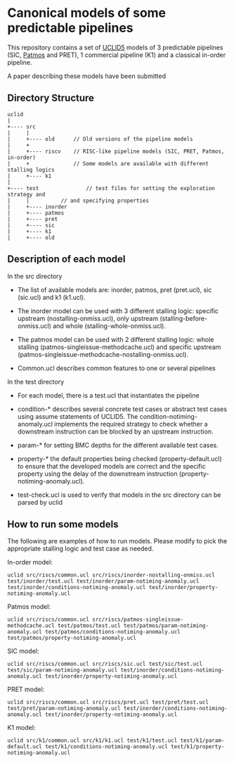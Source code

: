 # Canonical models of some predictable pipelines

This repository contains a set of
[UCLID5](https://github.com/uclid-org/uclid) models of 3 predictable
pipelines (SIC, [Patmos](http://patmos.compute.dtu.dk/) and PRET), 1
commercial pipeline (K1) and a classical in-order pipeline.

A paper describing these models have been submitted

Directory Structure
-------------------


```
uclid
|
+---- src   
|     |
|     +---- old		 // Old versions of the pipeline models
|     +
|     +---- riscv	 // RISC-like pipeline models (SIC, PRET, Patmos, in-order)
|     +	    		 // Some models are available with different stalling logics
|     +---- k1
|
+---- test               // test files for setting the exploration strategy and
|     |		 	 // and specifying properties
|     +---- inorder		 
|     +---- patmos
|     +---- pret	 
|     +---- sic	
|     +---- k1
|     +---- old      
```

Description of each model
-------------------

In the src directory

- The list of available models are: inorder, patmos, pret (pret.ucl),
sic (sic.ucl) and k1 (k1.ucl).

- The inorder model can be used with 3 different stalling logic:
specific upstream (nostalling-onmiss.ucl), only upstream
(stalling-before-onmiss.ucl) and whole (stalling-whole-onmiss.ucl).

- The patmos model can be used with 2 different stalling logic: whole
stalling (patmos-singleissue-methodcache.ucl) and specific upstream
(patmos-singleissue-methodcache-nostalling-onmiss.ucl).

- Common.ucl describes common features to one or several pipelines

In the test directory

- For each model, there is a test.ucl that instantiates the pipeline

- condition-* describes several concrete test cases or abstract test
  cases using assume statements of UCLID5. The
  condition-notiming-anomaly.ucl implements the required strategy to
  check whether a downstream instruction can be blocked by an upstream
  instruction.

- param-* for setting BMC depths for the different available test cases.

- property-* the default properties being checked
  (property-default.ucl) to ensure that the developed models are
  correct and the specific property using the delay of the downstream
  instruction (property-notiming-anomaly.ucl). 

- test-check.ucl is used to verify that models in the src directory can
  be parsed by uclid

How to run some models 
-------------------

The following are examples of how to run models. Please modify to pick
the appropriate stalling logic and test case as needed.

In-order model:

```
uclid src/riscs/common.ucl src/riscs/inorder-nostalling-onmiss.ucl test/inorder/test.ucl test/inorder/param-notiming-anomaly.ucl test/inorder/conditions-notiming-anomaly.ucl test/inorder/property-notiming-anomaly.ucl
```

Patmos model:

```
uclid src/riscs/common.ucl src/riscs/patmos-singleissue-methodcache.ucl test/patmos/test.ucl test/patmos/param-notiming-anomaly.ucl test/patmos/conditions-notiming-anomaly.ucl test/patmos/property-notiming-anomaly.ucl
```

SIC model:

```
uclid src/riscs/common.ucl src/riscs/sic.ucl test/sic/test.ucl test/sic/param-notiming-anomaly.ucl test/inorder/conditions-notiming-anomaly.ucl test/inorder/property-notiming-anomaly.ucl
```

PRET model:

```
uclid src/riscs/common.ucl src/riscs/pret.ucl test/pret/test.ucl test/pret/param-notiming-anomaly.ucl test/inorder/conditions-notiming-anomaly.ucl test/inorder/property-notiming-anomaly.ucl
```

K1 model:

```
uclid src/k1/common.ucl src/k1/k1.ucl test/k1/test.ucl test/k1/param-default.ucl test/k1/conditions-notiming-anomaly.ucl test/k1/property-notiming-anomaly.ucl
```







